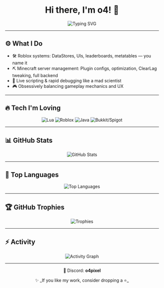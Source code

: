 <h1 align="center">Hi there, I'm o4! 👋</h1>

<p align="center">
  <img src="https://readme-typing-svg.demolab.com?font=Fira+Code&pause=1000&color=blue&width=435&lines=Roblox+Scripter+%7C+Minecraft+Server+Dev;" alt="Typing SVG" />
</p>

---

## ⚙️ What I Do  
- 🛠 Roblox systems: DataStores, UIs, leaderboards, metatables — you name it  
- ⛏ Minecraft server management: Plugin configs, optimization, ClearLag tweaking, full backend  
- 🔁 Live scripting & rapid debugging like a mad scientist  
- 🎮 Obsessively balancing gameplay mechanics and UX  

---

## 🔥 Tech I'm Loving  

<p align="center">
  <img src="https://img.shields.io/badge/Lua-000080?style=for-the-badge&logo=lua&logoColor=white" alt="Lua" />
  <img src="https://img.shields.io/badge/Roblox-FF0000?style=for-the-badge&logo=roblox&logoColor=white" alt="Roblox" />
  <img src="https://img.shields.io/badge/Java-007396?style=for-the-badge&logo=java&logoColor=white" alt="Java" />
  <img src="https://img.shields.io/badge/Bukkit-009688?style=for-the-badge&logo=spigot&logoColor=white" alt="Bukkit/Spigot" />
</p>

---

## 📊 GitHub Stats  

<p align="center">
  <img src="https://github-readme-stats.vercel.app/api?username=o4pixel&show_icons=true&theme=tokyonight&cache_seconds=800" alt="GitHub Stats" />
</p>

---

## 💎 Top Languages  

<p align="center">
  <img src="https://github-readme-stats.vercel.app/api/top-langs/?username=o4pixel&layout=compact&theme=tokyonight&cache_seconds=800" alt="Top Languages" />
</p>

---

## 🏆 GitHub Trophies  

<p align="center">
  <img src="https://github-profile-trophy.vercel.app/?username=o4pixel&theme=tokyonight&no-frame=false&no-bg=true&margin-w=10&cache_seconds=800" alt="Trophies" />
</p>

---

## ⚡ Activity  

<p align="center">
  <img src="https://github-readme-activity-graph.vercel.app/graph?username=o4pixel&theme=tokyo-night" alt="Activity Graph" />
</p>

---

<p align="center">  
  💬 Discord: <strong>o4pixel</strong>  
</p>

<p align="center">
  ✨ _If you like my work, consider dropping a ⭐️_
</p>
